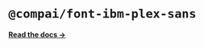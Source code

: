 # `@compai/font-ibm-plex-sans`

[**Read the docs &rarr;**](https://components.ai/docs/typefaces/ibm-plex-sans)
